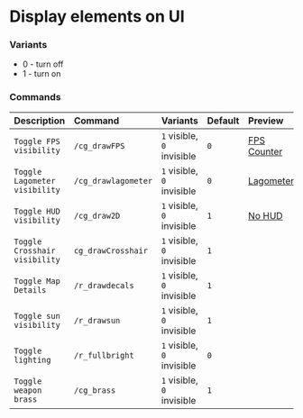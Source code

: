 # Display elements on UI

### Variants

* 0 - turn off
* 1 - turn on

### Commands

| Description                      | Command                     | Variants                    | Default | Preview   |  Explanation |
| :--------------------------------| :---------------------------| :---------------------------| :-------| :---------| :----------- |
| `Toggle FPS visibility`          |  `/cg_drawFPS`              | `1` visible, `0` invisible  | `0`     | [FPS Counter](https://i.ytimg.com/vi/xffdtkzcdlg/maxresdefault.jpg) | [FPS Effects](https://codpromod.fandom.com/wiki/FPS_Effects)  
| `Toggle Lagometer visibility`    |  `/cg_drawlagometer`        | `1` visible, `0` invisible  | `0`     | [Lagometer](https://i.imgur.com/2ZCpEKj.png) | [Lagometer](https://www.mpgh.net/forum/showthread.php?t=1018454)
| `Toggle HUD visibility`          |  `/cg_draw2D`               | `1` visible, `0` invisible  | `1`     | [No HUD](https://static.wikia.nocookie.net/nohud/images/a/a3/Call_of_Duty-_Modern_Warfare_No_Hud.jpg/revision/latest/scale-to-width-down/700?cb=20150410104543) | `Hide UI elements` |
| `Toggle Crosshair visibility`    |  `cg_drawCrosshair`         | `1` visible, `0` invisible  | `1`     |           | `Hide environment objects` |
| `Toggle Map Details`             |  `/r_drawdecals`            | `1` visible, `0` invisible  | `1`     |           | `Remove crosshair`         |
| `Toggle sun visibility`          |  `/r_drawsun`               | `1` visible, `0` invisible  | `1`     |           | `Hide sun on the sky`      |
| `Toggle lighting`                |  `/r_fullbright`            | `1` visible, `0` invisible  | `0`     |           | `Remove shadows`           |
| `Toggle weapon brass`            |  `/cg_brass`                | `1` visible, `0` invisible  | `1`     |           |                            |
